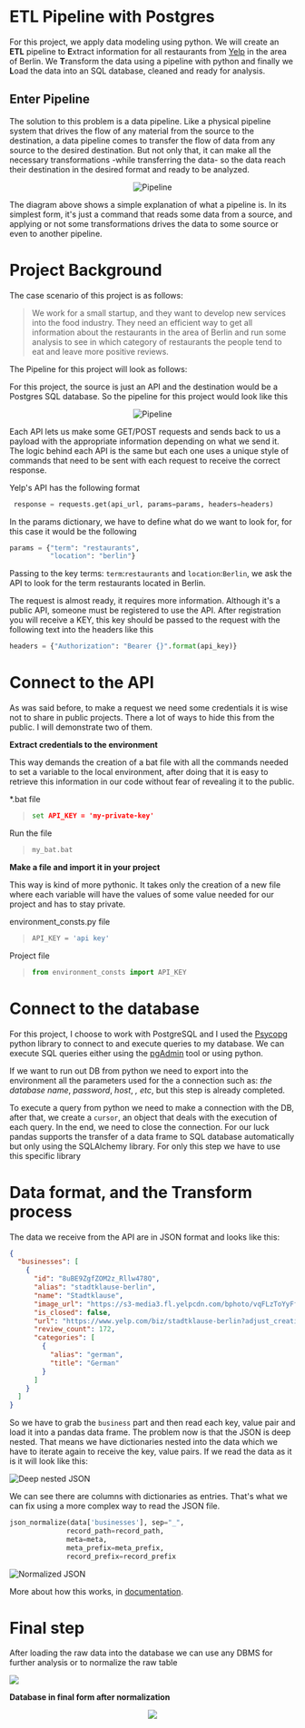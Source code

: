 # ETL Pipeline with Postgres

For this project, we apply data modeling using python. We will create an **ETL** pipeline to **E**xtract information for
all restaurants from  [Yelp](https://www.yelp.de/berlin) in the area of Berlin. We **T**ransform the data using a
pipeline with python and finally we **L**oad the data into an SQL database, cleaned and ready for analysis.

## Enter Pipeline

The solution to this problem is a data pipeline. Like a physical pipeline system that drives the flow of any material
from the source to the destination, a data pipeline comes to transfer the flow of data from any source to the desired
destination. But not only that, it can make all the necessary transformations -while transferring the data- so the data
reach their destination in the desired format and ready to be analyzed.

<p align="center">
    <img alt="Pipeline" src="https://mermaid.ink/img/eyJjb2RlIjoiXG5ncmFwaCBURFxuc3ViZ3JhcGggRGVzdGluYXRpb25cbkUoRGF0YSBXYXJlaG91c2UpXG5lbmRcbkEoQ2xvdWQgQnVja2V0KSAtLVBpcGVsaW5lLS0-IEVcbkIoTW9iaWxlIEFwcCkgLS1QaXBlbGluZS0tPiBFXG5DKEFQSSkgLS1QaXBlbGluZS0tPiBFXG5EKExvY2FsIERhdGFiYW5rKSAtLVBpcGVsaW5lLS0-IEVcblxuIiwibWVybWFpZCI6eyJ0aGVtZSI6ImRlZmF1bHQifSwidXBkYXRlRWRpdG9yIjpmYWxzZX0">
</p>

The diagram above shows a simple explanation of what a pipeline is. In its simplest form, it's just a command that reads
some data from a source, and applying or not some transformations drives the data to some source or even to another
pipeline.

# Project Background

The case scenario of this project is as follows:

> We work for a small startup, and they want  to develop new services
> into the food industry. They need an efficient way to get all
> information about the restaurants in the area of Berlin and run some
> analysis to see in  which  category of restaurants the people tend to
> eat and leave more positive reviews.

The Pipeline for this project will look as follows:

For this project, the source is just an API and the destination would be a Postgres SQL database. So the pipeline for
this project would look like this

<p align="center">
    <img alt="Pipeline" src="https://mermaid.ink/img/eyJjb2RlIjoiZ3JhcGggTFJcbnN1YmdyYXBoIERlc3RpbmF0aW9uXG5DKFNRTCBEQilcbmVuZFxuc3ViZ3JhcGggRVRMXG5Ce1RyYW5zb3JtYXRpb25zfVxuZW5kXG5zdWJncmFwaCBTb3VyY2VcbkEoQVBJKVxuZW5kXG5BLS1QaXBlbGluZS0tPiBCXG5CLS1QaXBlbGluZS0tPkNcbiIsIm1lcm1haWQiOnsidGhlbWUiOiJkZWZhdWx0In0sInVwZGF0ZUVkaXRvciI6ZmFsc2V9">
</p>


Each API lets us make some GET/POST requests and sends back to us a payload with the appropriate information depending
on what we send it. The logic behind each API is the same but each one uses a unique style of commands that need to be
sent with each request to receive the correct response.

Yelp's API has the following format

```python
 response = requests.get(api_url, params=params, headers=headers)
```

In the params dictionary, we have to define what do we want to look for, for this case it would be the following

```python
params = {"term": "restaurants",
          "location": "berlin"}
```

Passing to the key terms: `term`:`restaurants` and `location`:`Berlin`, we ask the API to look for the term restaurants
located in Berlin.

The request is almost ready, it requires more information. Although it's a public API, someone must be registered to use
the API. After registration you will receive a KEY, this key should be passed to the request with the following text
into the headers like this

```python
headers = {"Authorization": "Bearer {}".format(api_key)}
```

# Connect to the API

As was said before, to make a request we need some credentials it is wise not to share in public projects. There a lot
of ways to hide this from the public. I will demonstrate two of them.

**Extract credentials to the environment**

This way demands the creation of a bat file with all the commands needed to set a variable to the local environment,
after doing that it is easy to retrieve this information in our code without fear of revealing it to the public.

*.bat file
> ```cmd
>set API_KEY = 'my-private-key'
>```

Run the file
> ```cmd
>my_bat.bat
>```

**Make a file and import it in your project**

This way is kind of more pythonic. It takes only the creation of a new file where each variable will have the values of
some value needed for our project and has to stay private.

environment_consts.py file
> ```python
>API_KEY = 'api key'
>```

Project file
> ```python
>from environment_consts import API_KEY
>```

# Connect to the database

For this project, I choose to work with PostgreSQL and I used the [Psycopg](https://www.psycopg.org/docs/index.html)
python library to connect to and execute queries to my database. We can execute SQL queries either using
the [pgAdmin](https://www.pgadmin.org/) tool or using python.

If we want to run out DB from python we need to export into the environment all the parameters used for the a connection
such as: *the database name*, *password*, *host*, *, etc*, but this step is already completed.

To execute a query from python we need to make a connection with the DB, after that, we create a `cursor`, an object
that deals with the execution of each query. In the end, we need to close the connection. For our luck pandas supports
the transfer of a data frame to SQL database automatically but only using the SQLAlchemy library. For only this step we
have to use this specific library

# Data format, and the Transform process

The data we receive from the API are in JSON format and looks like this:

```JSON
{
  "businesses": [
    {
      "id": "8uBE9ZgfZOM2z_Rllw478Q",
      "alias": "stadtklause-berlin",
      "name": "Stadtklause",
      "image_url": "https://s3-media3.fl.yelpcdn.com/bphoto/vqFLzToYyFfAoYKlBRq0jA/o.jpg",
      "is_closed": false,
      "url": "https://www.yelp.com/biz/stadtklause-berlin?adjust_creative=N9q5J26XY3aaHLZrjJ7g7g&utm_campaign=yelp_api_v3&utm_medium=api_v3_business_search&utm_source=N9q5J26XY3aaHLZrjJ7g7g",
      "review_count": 172,
      "categories": [
        {
          "alias": "german",
          "title": "German"
        }
      ]
    }
  ]
}
```

So we have to grab the `business` part and then read each key, value pair and load it into a pandas data frame. The
problem now is that the JSON is deep nested. That means we have dictionaries nested into the data which we have to
iterate again to receive the key, value pairs. If we read the data as it is it will look like this:

![Deep nested JSON](images/example_01.png)

We can see there are columns with dictionaries as entries. That's what we can fix using a more complex way to read the
JSON file.

   ```python
  json_normalize(data['businesses'], sep="_",
                 record_path=record_path,
                 meta=meta,
                 meta_prefix=meta_prefix,
                 record_prefix=record_prefix
  ```

![Normalized JSON](images/example_02.png)

More about how this works,
in [documentation](https://pandas.pydata.org/pandas-docs/stable/reference/api/pandas.json_normalize.html).

# Final step

After loading the raw data into the database we can use any DBMS for further analysis or to normalize the raw table

<p>
    <img src="images/database.png">
</p>

**Database in final form after normalization**

<p align="center">
    <img src="images/uml.png">
</p>
